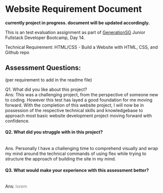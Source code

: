 # Website Requirement Document

**currently project in progress. document will be updated accordingly.**

This is an test evaluation assignment as part of [GenerationSG](https://singapore.generation.org/launch-your-career-in-tech/) Junior Fullstack Developer Bootcamp, Day 14.


Technical Requirement:
HTML/CSS - Build a Website with HTML, CSS, and Github repo



<h2>Assessment Questions:</h2> (per requirement to add in the readme file)
<p></p>
Q1. What did you like about this project?
  <br>
Ans: This was a challenging project, from the perspective of someone new to coding. However this test has layed a good foundation for me moving forward. With the completion of this website project, I will now be in possession of the respective technical skills and knowledgebase to approach most basic website development project moving forward with confidence.

<p></p>
<h4>Q2. What did you struggle with in this project?</h4>
  <br>
Ans. Personally I have a challenging time to comprehend visually and wrap my mind around the technical commands of using flex while trying to structure the approach of building the site in my mind.

<p></p>
<h4>Q3. What would make your experience with this assessment better?</h4>
  <br>
Ans: <span style= 'color:grey'>lorem</span>


